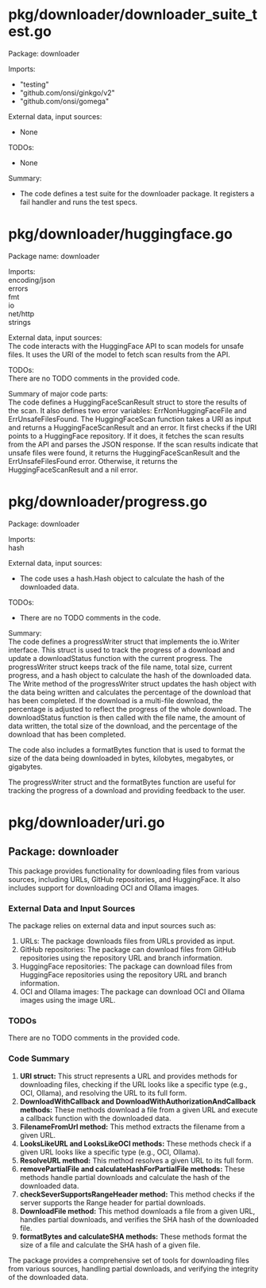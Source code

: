 # pkg/downloader/downloader_suite_test.go  
Package: downloader  
  
Imports:  
- "testing"  
- "github.com/onsi/ginkgo/v2"  
- "github.com/onsi/gomega"  
  
External data, input sources:  
- None  
  
TODOs:  
- None  
  
Summary:  
- The code defines a test suite for the downloader package. It registers a fail handler and runs the test specs.  
  
  
  
# pkg/downloader/huggingface.go  
Package name: downloader  
  
Imports:  
encoding/json  
errors  
fmt  
io  
net/http  
strings  
  
External data, input sources:  
The code interacts with the HuggingFace API to scan models for unsafe files. It uses the URI of the model to fetch scan results from the API.  
  
TODOs:  
There are no TODO comments in the provided code.  
  
Summary of major code parts:  
The code defines a HuggingFaceScanResult struct to store the results of the scan. It also defines two error variables: ErrNonHuggingFaceFile and ErrUnsafeFilesFound. The HuggingFaceScan function takes a URI as input and returns a HuggingFaceScanResult and an error. It first checks if the URI points to a HuggingFace repository. If it does, it fetches the scan results from the API and parses the JSON response. If the scan results indicate that unsafe files were found, it returns the HuggingFaceScanResult and the ErrUnsafeFilesFound error. Otherwise, it returns the HuggingFaceScanResult and a nil error.  
  
  
  
# pkg/downloader/progress.go  
Package: downloader  
  
Imports:  
hash  
  
External data, input sources:  
- The code uses a hash.Hash object to calculate the hash of the downloaded data.  
  
TODOs:  
- There are no TODO comments in the code.  
  
Summary:  
The code defines a progressWriter struct that implements the io.Writer interface. This struct is used to track the progress of a download and update a downloadStatus function with the current progress. The progressWriter struct keeps track of the file name, total size, current progress, and a hash object to calculate the hash of the downloaded data. The Write method of the progressWriter struct updates the hash object with the data being written and calculates the percentage of the download that has been completed. If the download is a multi-file download, the percentage is adjusted to reflect the progress of the whole download. The downloadStatus function is then called with the file name, the amount of data written, the total size of the download, and the percentage of the download that has been completed.  
  
The code also includes a formatBytes function that is used to format the size of the data being downloaded in bytes, kilobytes, megabytes, or gigabytes.  
  
The progressWriter struct and the formatBytes function are useful for tracking the progress of a download and providing feedback to the user.  
  
# pkg/downloader/uri.go  
## Package: downloader  
  
This package provides functionality for downloading files from various sources, including URLs, GitHub repositories, and HuggingFace. It also includes support for downloading OCI and Ollama images.  
  
### External Data and Input Sources  
  
The package relies on external data and input sources such as:  
  
1. URLs: The package downloads files from URLs provided as input.  
2. GitHub repositories: The package can download files from GitHub repositories using the repository URL and branch information.  
3. HuggingFace repositories: The package can download files from HuggingFace repositories using the repository URL and branch information.  
4. OCI and Ollama images: The package can download OCI and Ollama images using the image URL.  
  
### TODOs  
  
There are no TODO comments in the provided code.  
  
### Code Summary  
  
1. **URI struct:** This struct represents a URL and provides methods for downloading files, checking if the URL looks like a specific type (e.g., OCI, Ollama), and resolving the URL to its full form.  
2. **DownloadWithCallback and DownloadWithAuthorizationAndCallback methods:** These methods download a file from a given URL and execute a callback function with the downloaded data.  
3. **FilenameFromUrl method:** This method extracts the filename from a given URL.  
4. **LooksLikeURL and LooksLikeOCI methods:** These methods check if a given URL looks like a specific type (e.g., OCI, Ollama).  
5. **ResolveURL method:** This method resolves a given URL to its full form.  
6. **removePartialFile and calculateHashForPartialFile methods:** These methods handle partial downloads and calculate the hash of the downloaded data.  
7. **checkSeverSupportsRangeHeader method:** This method checks if the server supports the Range header for partial downloads.  
8. **DownloadFile method:** This method downloads a file from a given URL, handles partial downloads, and verifies the SHA hash of the downloaded file.  
9. **formatBytes and calculateSHA methods:** These methods format the size of a file and calculate the SHA hash of a given file.  
  
The package provides a comprehensive set of tools for downloading files from various sources, handling partial downloads, and verifying the integrity of the downloaded data.  
  
